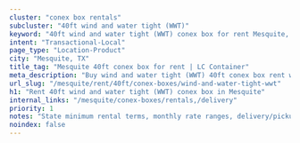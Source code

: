 ```yaml
---
cluster: "conex box rentals"
subcluster: "40ft wind and water tight (WWT)"
keyword: "40ft wind and water tight (WWT) conex box for rent Mesquite, TX"
intent: "Transactional-Local"
page_type: "Location-Product"
city: "Mesquite, TX"
title_tag: "Mesquite 40ft conex box for rent | LC Container"
meta_description: "Buy wind and water tight (WWT) 40ft conex box rent with local delivery in Mesquite, TX. LC Container — local Since 2003. Request a fast quote today."
url_slug: "/mesquite/rent/40ft/conex-boxes/wind-and-water-tight-wwt"
h1: "Rent 40ft wind and water tight (WWT) conex box in Mesquite"
internal_links: "/mesquite/conex-boxes/rentals,/delivery"
priority: 1
notes: "State minimum rental terms, monthly rate ranges, delivery/pickup fees, service area."
noindex: false
---
```


<!-- TODO: Add unique city/inventory copy, images, and internal links here. -->
